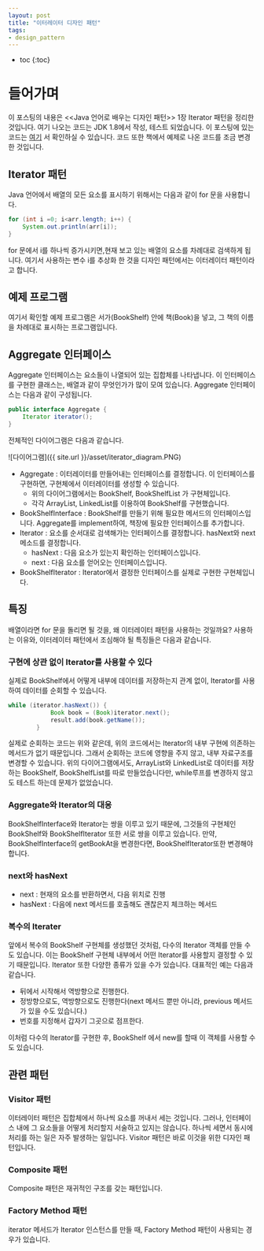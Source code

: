 ```yaml
---
layout: post
title: "이터레이터 디자인 패턴"
tags:
- design_pattern
---
```


* toc
{:toc}

# 들어가며
이 포스팅의 내용은 <<Java 언어로 배우는 디자인 패턴>> 1장 Iterator 패턴을 정리한 것입니다. 여기 나오는 코드는 JDK 1.8에서 작성, 테스트 되었습니다.
이 포스팅에 있는 코드는 [여기](https://github.com/astrod/design-pattern/tree/master/src/main/java/pattern/JU/Iterator) 서 확인하실 수 있습니다.
코드 또한 책에서 예제로 나온 코드를 조금 변경한 것입니다.

## Iterator 패턴
Java 언어에서 배열의 모든 요소를 표시하기 위해서는 다음과 같이 for 문을 사용합니다.

~~~java
for (int i =0; i<arr.length; i++) {
    System.out.println(arr[i]);
}
~~~

for 문에서 i를 하나씩 증가시키면,현재 보고 있는 배열의 요소를 차례대로 검색하게 됩니다. 여기서 사용하는 변수 i를 추상화 한 것을 디자인 패턴에서는 이터레이터 패턴이라고 합니다.

## 예제 프로그램
여기서 확인할 예제 프로그램은 서가(BookShelf) 안에 책(Book)을 넣고, 그 책의 이름을 차례대로 표시하는 프로그램입니다.

## Aggregate 인터페이스
Aggregate 인터페이스는 요소들이 나열되어 있는 집합체를 나타냅니다. 이 인터페이스를 구현한 클래스는, 배열과 같이 무엇인가가 많이 모여 있습니다.
Aggregate 인터페이스는 다음과 같이 구성됩니다.

~~~java
public interface Aggregate {
    Iterator iterator();
}
~~~

전체적인 다이어그램은 다음과 같습니다.

![다이어그램]({{ site.url }}/asset/iterator_diagram.PNG)

- Aggregate : 이터레이터를 만들어내는 인터페이스를 결정합니다. 이 인터페이스를 구현하면, 구현체에서 이터레이터를 생성할 수 있습니다.
    - 위의 다이어그램에서는 BookShelf, BookShelfList 가 구현체입니다.
    - 각각 ArrayList, LinkedList를 이용하여 BookShelf를 구현했습니다.
- BookShelfInterface : BookShelf를 만들기 위해 필요한 메서드의 인터페이스입니다. Aggregate를 implement하여, 책장에 필요한 인터페이스를 추가합니다.
- Iterator : 요소를 순서대로 검색해가는 인터페이스를 결정합니다. hasNext와 next 메소드를 결정합니다.
    - hasNext : 다음 요소가 있는지 확인하는 인터페이스입니다.
    - next : 다음 요소를 얻어오는 인터페이스입니다.
- BookShelfIterator : Iterator에서 결정한 인터페이스를 실제로 구현한 구현체입니다.


## 특징
배열이라면 for 문을 돌리면 될 것을, 왜 이터레이터 패턴을 사용하는 것일까요? 사용하는 이유와, 이터레이터 패턴에서 조심해야 될 특징들은 다음과 같습니다.

### 구현에 상관 없이 Iterator를 사용할 수 있다
실제로 BookShelf에서 어떻게 내부에 데이터를 저장하는지 관계 없이, Iterator를 사용하여 데이터를 순회할 수 있습니다.

~~~java
while (iterator.hasNext()) {
            Book book = (Book)iterator.next();
            result.add(book.getName());
        }
~~~

실제로 순회하는 코드는 위와 같은데, 위의 코드에서는 Iterator의 내부 구현에 의존하는 메서드가 없기 때문입니다. 그래서 순회하는 코드에 영향을 주지 않고, 내부 자료구조를 변경할 수 있습니다.
위의 다이어그램에서도, ArrayList와 LinkedList로 데이터를 저장하는 BookShelf, BookShelfList를 따로 만들었습니다만, while루프를 변경하지 않고도 테스트 하는데 문제가 없었습니다.

### Aggregate와 Iterator의 대응
BookShelfInterface와 Iterator는 쌍을 이루고 있기 때문에, 그것들의 구현체인 BookShelf와 BookShelfIterator 또한 서로 쌍을 이루고 있습니다. 만약, BookShelfInterface의 getBookAt을 변경한다면, BookShelfIterator또한 변경해야 합니다.

### next와 hasNext
- next : 현재의 요소를 반환하면서, 다음 위치로 진행
- hasNext : 다음에 next 메서드를 호출해도 괜찮은지 체크하는 메서드

### 복수의 Iterater
앞에서 복수의 BookShelf 구현체를 생성했던 것처럼, 다수의 Iterator 객체를 만들 수도 있습니다. 이는 BookShelf 구현체 내부에서 어떤 Iterator를 사용할지 결정할 수 있기 때문입니다. Iterator 또한 다양한 종류가 있을 수가 있습니다. 대표적인 예는 다음과 같습니다.

- 뒤에서 시작해서 역방향으로 진행한다.
- 정방향으로도, 역방향으로도 진행한다(next 메서드 뿐만 아니라, previous 메서드가 있을 수도 있습니다.)
- 번호를 지정해서 갑자기 그곳으로 점프한다.

이처럼 다수의 Iterator를 구현한 후, BookShelf 에서 new를 할때 이 객체를 사용할 수도 있습니다.

## 관련 패턴

### Visitor 패턴
이터레이터 패턴은 집합체에서 하나씩 요소를 꺼내서 세는 것입니다. 그러나, 인터페이스 내에 그 요소들을 어떻게 처리할지 서술하고 있지는 않습니다. 하나씩 세면서 동시에 처리를 하는 일은 자주 발생하는 일입니다. Visitor 패턴은 바로 이것을 위한 디자인 패턴입니다.

### Composite 패턴
Composite 패턴은 재귀적인 구조를 갖는 패턴입니다.

### Factory Method 패턴
iterator 메서드가 Iterator 인스턴스를 만들 때, Factory Method 패턴이 사용되는 경우가 있습니다.



